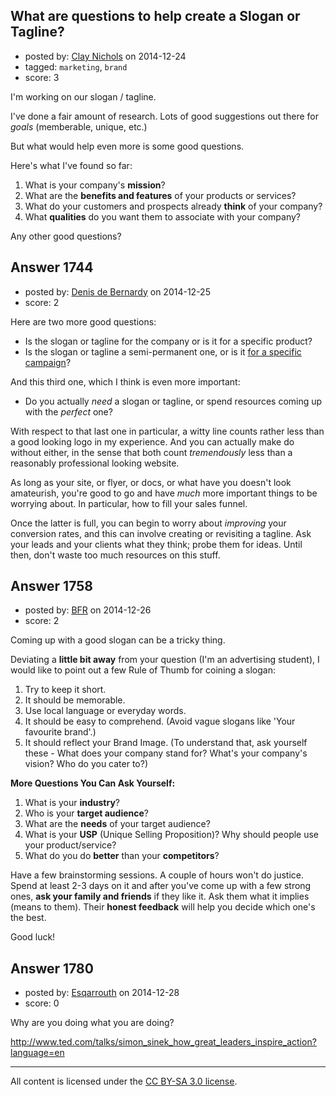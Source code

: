 ## What are questions to help create a Slogan or Tagline?

- posted by: [Clay Nichols](https://stackexchange.com/users/3400/clay-nichols) on 2014-12-24
- tagged: `marketing`, `brand`
- score: 3

I'm working on our slogan / tagline.

I've done a fair amount of research. Lots of good suggestions out there for *goals* (memberable, unique, etc.)

But what would help even more is some good questions.

Here's what I've found so far:

1. What is your company's **mission**?
2. What are the **benefits and features** of your products or services?
3. What do your customers and prospects already **think** of your company?
4. What **qualities** do you want them to associate with your company?


Any other good questions?


## Answer 1744

- posted by: [Denis de Bernardy](https://stackexchange.com/users/182468/denis-de-bernardy) on 2014-12-25
- score: 2

Here are two more good questions:

- Is the slogan or tagline for the company or is it for a specific product?
- Is the slogan or tagline a semi-permanent one, or is it [for a specific campaign](http://en.wikipedia.org/wiki/List_of_Apple_Inc._slogans)?

And this third one, which I think is even more important:

- Do you actually *need* a slogan or tagline, or spend resources coming up with the *perfect* one?

With respect to that last one in particular, a witty line counts rather less than a good looking logo in my experience. And you can actually make do without either, in the sense that both count *tremendously* less than a reasonably professional looking website.

As long as your site, or flyer, or docs, or what have you doesn't look amateurish, you're good to go and have *much* more important things to be worrying about. In particular, how to fill your sales funnel.

Once the latter is full, you can begin to worry about *improving* your conversion rates, and this can involve creating or revisiting a tagline. Ask your leads and your clients what they think; probe them for ideas. Until then, don't waste too much resources on this stuff.


## Answer 1758

- posted by: [BFR](https://stackexchange.com/users/5527090/bfr) on 2014-12-26
- score: 2

Coming up with a good slogan can be a tricky thing.

Deviating a **little bit away** from your question (I'm an advertising student), I would like to point out a few Rule of Thumb for coining a slogan:

 1. Try to keep it short.
 2. It should be memorable.
 3. Use local language or everyday words.
 4. It should be easy to comprehend. (Avoid vague slogans like 'Your favourite brand'.)
 5. It should reflect your Brand Image. (To understand that, ask yourself these - What does your company stand for? What's your company's vision? Who do you cater to?)

**More Questions You Can Ask Yourself:**

 1. What is your **industry**?
 2. Who is your **target audience**?
 3. What are the **needs** of your target audience?
 4. What is your **USP** (Unique Selling Proposition)? Why should people use your product/service?
 5. What do you do **better** than your **competitors**?
 

Have a few brainstorming sessions. A couple of hours won't do justice. Spend at least 2-3 days on it and after you've come up with a few strong ones, **ask your family and friends** if they like it. Ask them what it implies (means to them). Their **honest feedback** will help you decide which one's the best.

Good luck!


## Answer 1780

- posted by: [Esqarrouth](https://stackexchange.com/users/3055586/esqarrouth) on 2014-12-28
- score: 0

Why are you doing what you are doing?  

http://www.ted.com/talks/simon_sinek_how_great_leaders_inspire_action?language=en



---

All content is licensed under the [CC BY-SA 3.0 license](https://creativecommons.org/licenses/by-sa/3.0/).

